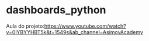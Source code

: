 # dashboards_python


Aula do projeto:https://www.youtube.com/watch?v=0lYBYYHBT5k&t=1549s&ab_channel=AsimovAcademy